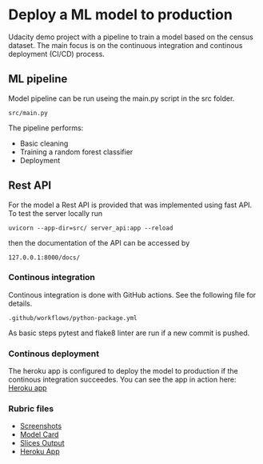 # Deploy a ML model to production
Udacity demo project with a pipeline to train a model based on the census dataset.
The main focus is on the continuous integration and continous deployment (CI/CD) process.

## ML pipeline
Model pipeline can be run useing the main.py script in the src folder.
```
src/main.py
```
The pipeline performs:
- Basic cleaning
- Training a random forest classifier
- Deployment

## Rest API
For the model a Rest API is provided that was implemented using fast API. To test the server locally run
```
uvicorn --app-dir=src/ server_api:app --reload
```
then the documentation of the API can be accessed by 
```
127.0.0.1:8000/docs/
```

### Continous integration
Continous integration is done with GitHub actions. See the following file for details.
```
.github/workflows/python-package.yml
```
As basic steps pytest and flake8 linter are run if a new commit is pushed.

### Continous deployment
The heroku app is configured to deploy the model to production if the continous integration succeedes.
You can see the app in action here: [Heroku app](https://udacity-ml-devops-ged.herokuapp.com/)

### Rubric files

- [Screenshots](https://github.com/danny-bit/udacity_mlops_deploy/tree/master/screenshots)
- [Model Card](https://github.com/danny-bit/udacity_mlops_deploy/tree/master/model_card.md)
- [Slices Output](https://github.com/danny-bit/udacity_mlops_deploy/tree/master/model/slice_output.txt)
- [Heroku App](https://udacity-ml-devops-ged.herokuapp.com/)